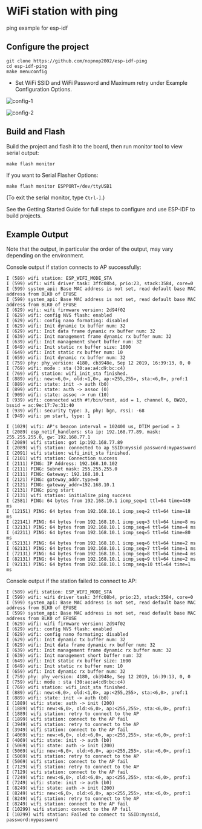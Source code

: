 # WiFi station with ping
ping example for esp-idf

## Configure the project

```
git clone https://github.com/nopnop2002/esp-idf-ping
cd esp-idf-ping
make menuconfig
```

* Set WiFi SSID and WiFi Password and Maximum retry under Example Configuration Options.

![config-1](https://user-images.githubusercontent.com/6020549/72844474-eaa0c600-3cdf-11ea-99aa-84f55a86f671.jpg)

![config-2](https://user-images.githubusercontent.com/6020549/72844479-ee344d00-3cdf-11ea-83c4-01ff97501370.jpg)


## Build and Flash

Build the project and flash it to the board, then run monitor tool to view serial output:

```
make flash monitor
```

If you want to Serial Flasher Options:

```
make flash monitor ESPPORT=/dev/ttyUSB1
```


(To exit the serial monitor, type ``Ctrl-]``.)

See the Getting Started Guide for full steps to configure and use ESP-IDF to build projects.

## Example Output
Note that the output, in particular the order of the output, may vary depending on the environment.

Console output if station connects to AP successfully:
```
I (589) wifi station: ESP_WIFI_MODE_STA
I (599) wifi: wifi driver task: 3ffc08b4, prio:23, stack:3584, core=0
I (599) system_api: Base MAC address is not set, read default base MAC address from BLK0 of EFUSE
I (599) system_api: Base MAC address is not set, read default base MAC address from BLK0 of EFUSE
I (629) wifi: wifi firmware version: 2d94f02
I (629) wifi: config NVS flash: enabled
I (629) wifi: config nano formating: disabled
I (629) wifi: Init dynamic tx buffer num: 32
I (629) wifi: Init data frame dynamic rx buffer num: 32
I (639) wifi: Init management frame dynamic rx buffer num: 32
I (639) wifi: Init management short buffer num: 32
I (649) wifi: Init static rx buffer size: 1600
I (649) wifi: Init static rx buffer num: 10
I (659) wifi: Init dynamic rx buffer num: 32
I (759) phy: phy_version: 4180, cb3948e, Sep 12 2019, 16:39:13, 0, 0
I (769) wifi: mode : sta (30:ae:a4:d9:bc:c4)
I (769) wifi station: wifi_init_sta finished.
I (889) wifi: new:<6,0>, old:<1,0>, ap:<255,255>, sta:<6,0>, prof:1
I (889) wifi: state: init -> auth (b0)
I (899) wifi: state: auth -> assoc (0)
I (909) wifi: state: assoc -> run (10)
I (939) wifi: connected with #!/bin/test, aid = 1, channel 6, BW20, bssid = ac:9e:17:7e:31:40
I (939) wifi: security type: 3, phy: bgn, rssi: -68
I (949) wifi: pm start, type: 1

I (1029) wifi: AP's beacon interval = 102400 us, DTIM period = 3
I (2089) esp_netif_handlers: sta ip: 192.168.77.89, mask: 255.255.255.0, gw: 192.168.77.1
I (2089) wifi station: got ip:192.168.77.89
I (2089) wifi station: connected to ap SSID:myssid password:mypassword
I (2091) wifi station: wifi_init_sta finished.
I (2101) wifi station: Connection success
I (2111) PING: IP Address: 192.168.10.102
I (2111) PING: Subnet mask: 255.255.255.0
I (2111) PING: Gateway: 192.168.10.1
I (2121) PING: gateway_addr.type=0
I (2121) PING: gateway_addr=192.168.10.1
I (2131) PING: ping start
I (2131) wifi station: initialize_ping success
I (2581) PING: 64 bytes from 192.168.10.1 icmp_seq=1 ttl=64 time=449 ms
I (12151) PING: 64 bytes from 192.168.10.1 icmp_seq=2 ttl=64 time=18 ms
I (22141) PING: 64 bytes from 192.168.10.1 icmp_seq=3 ttl=64 time=8 ms
I (32131) PING: 64 bytes from 192.168.10.1 icmp_seq=4 ttl=64 time=4 ms
I (42211) PING: 64 bytes from 192.168.10.1 icmp_seq=5 ttl=64 time=80 ms
I (52131) PING: 64 bytes from 192.168.10.1 icmp_seq=6 ttl=64 time=2 ms
I (62131) PING: 64 bytes from 192.168.10.1 icmp_seq=7 ttl=64 time=1 ms
I (72131) PING: 64 bytes from 192.168.10.1 icmp_seq=8 ttl=64 time=4 ms
I (82131) PING: 64 bytes from 192.168.10.1 icmp_seq=9 ttl=64 time=2 ms
I (92131) PING: 64 bytes from 192.168.10.1 icmp_seq=10 ttl=64 time=1 ms
```

Console output if the station failed to connect to AP:
```
I (589) wifi station: ESP_WIFI_MODE_STA
I (599) wifi: wifi driver task: 3ffc08b4, prio:23, stack:3584, core=0
I (599) system_api: Base MAC address is not set, read default base MAC address from BLK0 of EFUSE
I (599) system_api: Base MAC address is not set, read default base MAC address from BLK0 of EFUSE
I (629) wifi: wifi firmware version: 2d94f02
I (629) wifi: config NVS flash: enabled
I (629) wifi: config nano formating: disabled
I (629) wifi: Init dynamic tx buffer num: 32
I (629) wifi: Init data frame dynamic rx buffer num: 32
I (639) wifi: Init management frame dynamic rx buffer num: 32
I (639) wifi: Init management short buffer num: 32
I (649) wifi: Init static rx buffer size: 1600
I (649) wifi: Init static rx buffer num: 10
I (659) wifi: Init dynamic rx buffer num: 32
I (759) phy: phy_version: 4180, cb3948e, Sep 12 2019, 16:39:13, 0, 0
I (759) wifi: mode : sta (30:ae:a4:d9:bc:c4)
I (769) wifi station: wifi_init_sta finished.
I (889) wifi: new:<6,0>, old:<1,0>, ap:<255,255>, sta:<6,0>, prof:1
I (889) wifi: state: init -> auth (b0)
I (1889) wifi: state: auth -> init (200)
I (1889) wifi: new:<6,0>, old:<6,0>, ap:<255,255>, sta:<6,0>, prof:1
I (1889) wifi station: retry to connect to the AP
I (1899) wifi station: connect to the AP fail
I (3949) wifi station: retry to connect to the AP
I (3949) wifi station: connect to the AP fail
I (4069) wifi: new:<6,0>, old:<6,0>, ap:<255,255>, sta:<6,0>, prof:1
I (4069) wifi: state: init -> auth (b0)
I (5069) wifi: state: auth -> init (200)
I (5069) wifi: new:<6,0>, old:<6,0>, ap:<255,255>, sta:<6,0>, prof:1
I (5069) wifi station: retry to connect to the AP
I (5069) wifi station: connect to the AP fail
I (7129) wifi station: retry to connect to the AP
I (7129) wifi station: connect to the AP fail
I (7249) wifi: new:<6,0>, old:<6,0>, ap:<255,255>, sta:<6,0>, prof:1
I (7249) wifi: state: init -> auth (b0)
I (8249) wifi: state: auth -> init (200)
I (8249) wifi: new:<6,0>, old:<6,0>, ap:<255,255>, sta:<6,0>, prof:1
I (8249) wifi station: retry to connect to the AP
I (8249) wifi station: connect to the AP fail
I (10299) wifi station: connect to the AP fail
I (10299) wifi station: Failed to connect to SSID:myssid, password:mypassword
```

